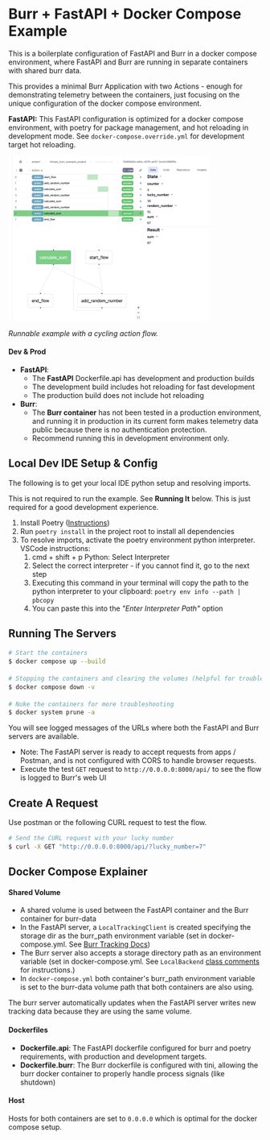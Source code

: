 # Burr + FastAPI + Docker Compose Example

This is a boilerplate configuration of FastAPI and Burr in a docker compose environment, where FastAPI and Burr are running in separate containers with shared burr data. 

This provides a minimal Burr Application with two Actions - enough for demonstrating telemetry between the containers, just focusing on the unique configuration of the docker compose environment.

**FastAPI:** This FastAPI configuration is optimized for a docker compose environment, with poetry for package management, and hot reloading in development mode. See `docker-compose.override.yml` for development target hot reloading.

<img src="./screenshot.png" width="400px">

_Runnable example with a cycling action flow._


#### Dev & Prod

- **FastAPI**:
  - The **FastAPI** Dockerfile.api has development and production builds
  - The development build includes hot reloading for fast development
  - The production build does not include hot reloading
- **Burr**:
  - The **Burr container** has not been tested in a production environment, and running it in production in its current form makes telemetry data public because there is no authentication protection.
  - Recommend running this in development environment only.

## Local Dev IDE Setup & Config

The following is to get your local IDE python setup and resolving imports.

This is not required to run the example. See **Running It** below. This is just required for a good development experience.

1. Install Poetry ([Instructions](https://python-poetry.org/docs/#installing-with-pipx))
1. Run `poetry install` in the project root to install all dependencies
1. To resolve imports, activate the poetry environment python interpreter. VSCode instructions:
   1. cmd + shift + p Python: Select Interpreter
   1. Select the correct interpreter - if you cannot find it, go to the next step
   1. Executing this command in your terminal will copy the path to the python interpreter to your clipboard: `poetry env info --path | pbcopy`
   1. You can paste this into the _"Enter Interpreter Path"_ option

## Running The Servers

```bash
# Start the containers
$ docker compose up --build

# Stopping the containers and clearing the volumes (helpful for troubleshooting)
$ docker compose down -v

# Nuke the containers for more troubleshooting
$ docker system prune -a
```

You will see logged messages of the URLs where both the FastAPI and Burr servers are available. 

- Note: The FastAPI server is ready to accept requests from apps / Postman, and is not configured with CORS to handle browser requests.
- Execute the test `GET` request to `http://0.0.0.0:8000/api/` to see the flow is logged to Burr's web UI

## Create A Request

Use postman or the following CURL request to test the flow.

```bash
# Send the CURL request with your lucky number
$ curl -X GET "http://0.0.0.0:8000/api/?lucky_number=7"
```

## Docker Compose Explainer

#### Shared Volume

- A shared volume is used between the FastAPI container and the Burr container for burr-data
- In the FastAPI server, a `LocalTrackingClient` is created specifying the storage dir as the burr_path environment variable (set in docker-compose.yml. See [Burr Tracking Docs](https://burr.dagworks.io/reference/tracking/))
- The Burr server also accepts a storage directory path as an environment variable (set in docker-compose.yml. See `LocalBackend` [class comments](https://github.com/DAGWorks-Inc/burr/blob/a1a0b3bcb0f64790615042527c0e173a6c436083/burr/tracking/server/backend.py#L257) for instructions.)
- In `docker-compose.yml` both container's burr_path environment variable is set to the burr-data volume path that both containers are also using.

The burr server automatically updates when the FastAPI server writes new tracking data because they are using the same volume.

#### Dockerfiles

- **Dockerfile.api**: The FastAPI dockerfile configured for burr and poetry requirements, with production and development targets.
- **Dockerfile.burr**: The Burr dockerfile is configured with tini, allowing the burr docker container to properly handle process signals (like shutdown)

#### Host

Hosts for both containers are set to `0.0.0.0` which is optimal for the docker compose setup.